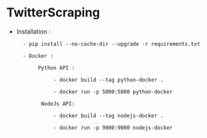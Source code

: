 # TwitterScraping

- Installation : 

        - pip install --no-cache-dir --upgrade -r requirements.txt

        - Docker : 

             Python API : 

                  - docker build --tag python-docker .  

                  - docker run -p 5000:5000 python-docker

              NodeJs API: 

                  - docker build --tag nodejs-docker . 

                  - docker run -p 9000:9000 nodejs-docker
